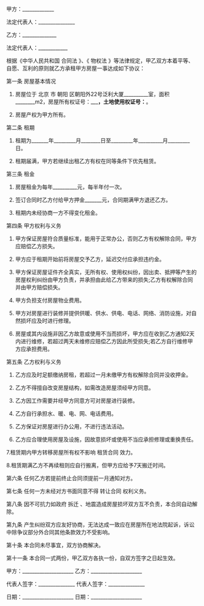 
 


甲方：_____________


法定代表人：_______________


乙方：______________


法定代表人：____________


根据《中华人民共和国
合同法
》、《
物权法
》等法律规定，甲乙双方本着平等、自愿、互利的原则就乙方承租甲方房屋一事达成如下协议：


第一条 房屋基本情况


1. 房屋位于
北京
市
朝阳
区朝阳外22号泛利大厦__________室，面积________m2，房屋所有权证号：_______________，土地使用权证号：____________。


2. 房屋产权为甲方所有。


第二条 租期


1. 租期为_______年_________月________日至_________年__________月_________日。


2. 租期届满，甲方若继续出租乙方有权在同等条件下优先租赁。


第三条 租金


1. 房屋租金为每年__________元，每半年付一次。


2. 签订合同时乙方付给甲方押金_______元，合同期满甲方退还乙方。


3. 租期内未经协商一方不得变化租金。


第四条 甲方权利与义务


1. 甲方保证房屋符合质量标准，能用于正常办公，否则乙方有权解除合同，甲方应赔偿乙方损失。


2. 甲方应于租期开始前将房屋交予乙方，延迟交付应承担违约金。


3. 甲方保证房屋证件齐全真实，无所有权、使用权纠纷，因出卖、抵押等产生的房屋权利纠纷由甲方负责，并承担由此给乙方带来的损失;乙方有权解除合同并由甲方赔偿损失。


4. 甲方负担支付房屋物业费用。


5. 甲方对房屋进行装修并提供供暖、供水、供电、电话、网络、消防设施，对自然损坏应及时进行修理。


6. 房屋或其内设施非因乙方故意或使用不当而损坏，甲方应在收到乙方通知2天内进行维修，若超过两天未维修应赔偿乙方因此所受损失;若乙方自行维修甲方应承担费用。


第五条 乙方权利与义务


1. 乙方应及时足额缴纳房租，若超过一月未缴甲方有权解除合同并没收押金。


2. 乙方不得擅自改变房屋结构，如需改造房屋须经甲方同意。


3. 乙方因工作需要并经甲方同意方可对房屋进行装修。


4. 乙方自行承担水、暖、电、网、电话费用。


5. 乙方保证对房屋进行办公用，不进行违法活动。


6. 乙方应合理使用房屋及设施，因故意损坏或使用不当应承担修理或重换责任。


7.租赁期内甲方转移房屋所有权不影响
租赁合同
效力。


8.租赁期满乙方不再续租则应自行搬离，但甲方应给予7天搬迁时间。


第六条 任何乙方若提前终止合同须提前一月通知对方。


第七条 任何一方未经对方书面同意不得
转让合同
权利义务。


第八条 因不可抗力如政府
拆迁
、地震造成房屋损坏双方互不负责，本合同自动解除。


第九条 产生纠纷双方应友好协商，无法达成一致应在房屋所在地法院起诉，诉讼中除争议部分外合同其他条款效力不受影响。


第十条 本合同未尽事宜，双方协商解决。


第十一条 本合同一式两份，甲乙双方各执一份，自双方签字之日起生效。


甲方：_____________________ 乙方：_____________________


代表人签字：_______________ 代表人签字：_______________


日期：_____________________ 日期：_____________________
 


 

 
 
 
 
 
  


  
 

  


  


  
 
 
 
 

